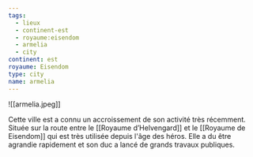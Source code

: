```yaml
---
tags:
  - lieux
  - continent-est
  - royaume:eisendom
  - armelia
  - city
continent: est
royaume: Eisendom
type: city
name: armelia
---
```


![[armelia.jpeg]]

Cette ville est a connu un accroissement de son activité très récemment. Située sur la route entre le [[Royaume d’Helvengard]] et le [[Royaume de Eisendom]] qui est très utilisée depuis l'âge des héros. Elle a du être agrandie rapidement et son duc a lancé de grands travaux publiques.

